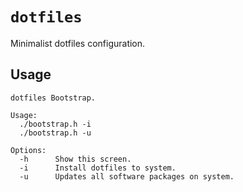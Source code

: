 # `dotfiles`

Minimalist dotfiles configuration.

## Usage

```
dotfiles Bootstrap.

Usage:
  ./bootstrap.h -i
  ./bootstrap.h -u

Options:
  -h      Show this screen.
  -i      Install dotfiles to system.
  -u      Updates all software packages on system.
```
